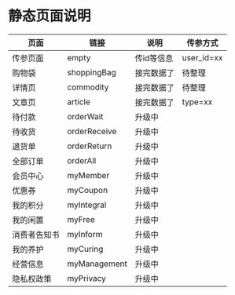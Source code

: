 # 静态页面说明

|页面|链接|说明|传参方式|
|---|---|----|---|
|传参页面|empty|传id等信息|user_id=xx|
|购物袋|shoppingBag|接完数据了|待整理|
|详情页|commodity|接完数据了|待整理|
|文章页|article|接完数据了|type=xx|
|待付款|orderWait|升级中|
|待收货|orderReceive|升级中|
|退货单|orderReturn|升级中|
|全部订单|orderAll|升级中|
|会员中心|myMember|升级中|
|优惠券|myCoupon|升级中|
|我的积分|myIntegral|升级中|
|我的闲置|myFree|升级中|
|消费者告知书|myInform|升级中|
|我的养护|myCuring|升级中|
|经营信息|myManagement|升级中|
|隐私权政策|myPrivacy|升级中|